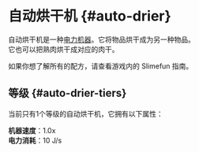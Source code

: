 # 自动烘干机 {#auto-drier}

自动烘干机是一种[电力机器](/Electric-Machines#machines)。它将物品烘干成为另一种物品。  
它也可以把熟肉烘干成对应的肉干。

如果你想了解所有的配方，请查看游戏内的 Slimefun 指南。

## 等级 {#auto-drier-tiers}

当前只有1个等级的自动烘干机，它拥有以下属性： 

**机器速度**：1.0x  
**电力消耗**：10 J/s  
